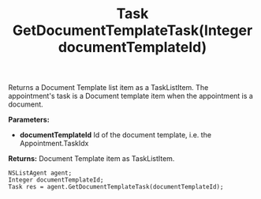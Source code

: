 ﻿---
uid: crmscript_ref_NSListAgent_GetDocumentTemplateTask
title: Task GetDocumentTemplateTask(Integer documentTemplateId)
intellisense: NSListAgent.GetDocumentTemplateTask
keywords: NSListAgent, GetDocumentTemplateTask
so.topic: reference
---

Returns a Document Template list item as a TaskListItem. The appointment's task is a Document template item when the appointment is a document.

**Parameters:**
 - **documentTemplateId** Id of the document template, i.e. the Appointment.TaskIdx

**Returns:** Document Template item as TaskListItem.

```crmscript
NSListAgent agent;
Integer documentTemplateId;
Task res = agent.GetDocumentTemplateTask(documentTemplateId);
```

